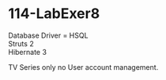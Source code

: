 # 114-LabExer8
Database Driver = HSQL<br>
Struts 2<br>
Hibernate 3<br>

TV Series only no User account management.
